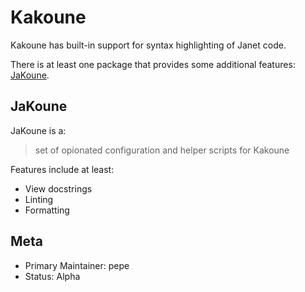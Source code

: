 # Kakoune

Kakoune has built-in support for syntax highlighting of Janet code.

There is at least one package that provides some additional features:
[JaKoune](https://git.sr.ht/~pepe/jakoune).

## JaKoune

JaKoune is a:

> set of opionated configuration and helper scripts for Kakoune

Features include at least:

* View docstrings
* Linting
* Formatting

## Meta

* Primary Maintainer: pepe
* Status: Alpha
